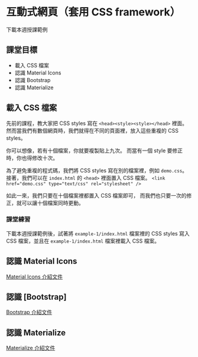 # 互動式網頁（套用 CSS framework）

下載本週授課範例

## 課堂目標
- 載入 CSS 檔案
- 認識 Material Icons
- 認識 Bootstrap
- 認識 Materialize 

## 載入 CSS 檔案
先前的課程，教大家把 CSS styles 寫在 `<head><style><style></head>` 裡面。
然而當我們有數個網頁時，我們就得在不同的頁面裡，放入這些重複的 CSS styles。

你可以想像，若有十個檔案，你就要複製貼上九次。
而當有一個 style 要修正時，你也得修改十次。

為了避免重複的程式碼，我們將 CSS styles 寫在別的檔案裡，例如 `demo.css`。
接著，我們可以在 `index.html` 的 `<head>` 裡面置入 CSS 檔案。
`<link href="demo.css" type="text/css" rel="stylesheet" />`

如此一來，我們只要在十個檔案裡都置入 CSS 檔案即可，
而我們也只要一次的修正，就可以讓十個檔案同時更動。

### 課堂練習
下載本週授課範例後，試著將 `example-1/index.html` 檔案裡的 CSS styles 寫入 CSS 檔案，並且在 `example-1/index.html` 檔案裡載入 CSS 檔案。


## 認識 Material Icons
[Material Icons 介紹文件](https://material.io/tools/icons/?style=baseline)

## 認識 [Bootstrap]
[Bootstrap 介紹文件](https://getbootstrap.com/docs/4.0/getting-started/introduction/)

## 認識 Materialize
[Materialize 介紹文件](https://materializecss.com/getting-started.html)
